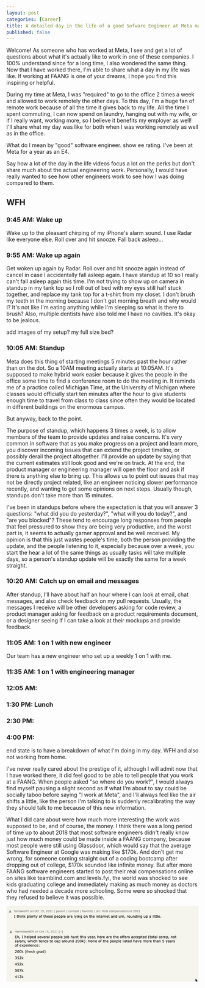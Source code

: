 ```yaml
---
layout: post
categories: [Career]
title: A detailed day in the life of a good Sofware Engineer at Meta making $368K w/ 6 yrs of exp
published: false
---
```


Welcome! As someone who has worked at Meta, I see and get a lot of questions about what it's actually like to work in one of these companies. I 100% understand since for a long time, I also wondered the same thing. Now that I have worked there, I'm able to share what a day in my life was like. If working at FAANG is one of your dreams, I hope you find this inspiring or helpful.

During my time at Meta, I was "required" to go to the office 2 times a week and allowed to work remotely the other days. To this day, I'm a huge fan of remote work because of all the time it gives back to my life. All the time I spent commuting, I can now spend on laundry, hanging out with my wife, or if I really want, working more, so I believe it benefits my employer as well! I'll share what my day was like for both when I was working remotely as well as in the office.

What do I mean by "good" software engineer. show ee rating. I've been at Meta for a year as an E4.

Say how a lot of the day in the life videos focus a lot on the perks but don't share much about the actual engineering work. Personally, I would have really wanted to see how other engineers work to see how I was doing compared to them.

## WFH

### 9:45 AM: Wake up

Wake up to the pleasant chirping of my iPhone's alarm sound. I use Radar like everyone else. Roll over and hit snooze. Fall back asleep...

### 9:55 AM: Wake up again

Get woken up again by Radar. Roll over and hit snooze again instead of cancel in case I accidentally fall asleep again. I have standup at 10 so I really can't fall asleep again this time. I'm not trying to show up on camera in standup in my tank top so I roll out of bed with my eyes still half stuck together, and replace my tank top for a t-shirt from my closet. I don't brush my teeth in the morning because I don't get morning breath and why would I? It's not like I'm eating anything while I'm sleeping so what is there to brush? Also, multiple dentists have also told me I have no cavities. It's okay to be jealous.

add images of my setup? my full size bed?

### 10:05 AM: Standup

Meta does this thing of starting meetings 5 minutes past the hour rather than on the dot. So a 10AM meeting actually starts at 10:05AM. It's supposed to make hybrid work easier because it gives the people in the office some time to find a conference room to do the meeting in. It reminds me of a practice called Michigan Time, at the University of Michigan where classes would officially start ten minutes after the hour to give students enough time to travel from class to class since often they would be located in different buildings on the enormous campus.

But anyway, back to the point.

The purpose of standup, which happens 3 times a week, is to allow members of the team to provide updates and raise concerns. It's very common in software that as you make progress on a project and learn more, you discover incoming issues that can extend the project timeline, or possibly derail the project altogether. I'll provide an update by saying that the current estimates still look good and we're on track. At the end, the product manager or engineering manager will open the floor and ask if there is anything else to bring up. This allows us to point out issues that may not be directly project related, like an engineer noticing slower performance recently, and wanting to get some opinions on next steps. Usually though, standups don't take more than 15 minutes.

I've been in standups before where the expectation is that you will answer 3 questions: "what did you do yesterday?", "what will you do today?", and "are you blocked"? These tend to encourage long responses from people that feel pressured to show they are being very productive, and the worst part is, it seems to actually garner approval and be well received. My opinion is that this just wastes people's time, both the person providing the update, and the people listening to it, especially because over a week, you start the hear a lot of the same things as usually tasks will take multiple days, so a person's standup update will be exactly the same for a week straight.

### 10:20 AM: Catch up on email and messages

After standup, I'll have about half an hour where I can look at email, chat messages, and also check feedback on my pull requests. Usually, the messages I receive will be other developers asking for code review, a product manager asking for feedback on a product requirements document, or a designer seeing if I can take a look at their mockups and provide feedback.

### 11:05 AM: 1 on 1 with new engineer

Our team has a new engineer who set up a weekly 1 on 1 with me.

### 11:35 AM: 1 on 1 with engineering manager

### 12:05 AM:

### 1:30 PM: Lunch

### 2:30 PM:

### 4:00 PM:

end state is to have a breakdown of what I'm doing in my day. WFH and also not working from home.

I've never really cared about the prestige of it, although I will admit now that I have worked there, it did feel good to be able to tell people that you work at a FAANG. When people asked "so where do you work?", I would always find myself pausing a slight second as if what I'm about to say could be socially taboo before saying "I work at Meta", and I'll always feel like the air shifts a little, like the person I'm talking to is suddenly recalibrating the way they should talk to me because of this new information.

What I did care about were how much more interesting the work was supposed to be, and of course, the money. I think there was a long period of time up to about 2018 that most software engineers didn't really know just how much money could be made inside a FAANG company, because most people were still using Glassdoor, which would say that the average Software Engineer at Google was making like $170k. And don't get me wrong, for someone coming straight out of a coding bootcamp after dropping out of college, $170k sounded like infinite money. But after more FAANG software engineers started to post their real compensations online on sites like teamblind.com and levels.fyi, the world was shocked to see kids graduating college and immediately making as much money as doctors who had needed a decade more schooling. Some were so shocked that they refused to believe it was possible.

![hacker news faang salary.png](/assets/images/refuse-to-believe-faang-salary.png)
